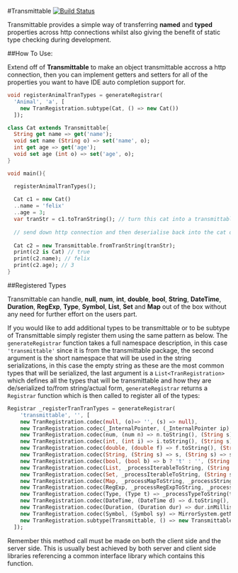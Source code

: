 #Transmittable [![Build Status](https://drone.io/github.com/0xor1/transmittable/status.png)](https://drone.io/github.com/0xor1/transmittable/latest)

Transmittable provides a simple way of transferring **named** and **typed**
properties across http connections whilst also giving the benefit of static type
checking during development.

##How To Use:

Extend off of **Transmittable** to make an object transmittable accross a http 
connection, then you can implement getters and setters for all of the properties
you want to have IDE auto completion support for.

```dart
void registerAnimalTranTypes = generateRegistrar(
  'Animal', 'a', [
    new TranRegistration.subtype(Cat, () => new Cat())
  ]);

class Cat extends Transmittable{
  String get name => get('name');
  void set name (String o) => set('name', o);
  int get age => get('age');
  void set age (int o) => set('age', o);
}

void main(){

  registerAnimalTranTypes();
  
  Cat c1 = new Cat()
  ..name = 'felix'
  ..age = 3;
  var tranStr = c1.toTranString(); // turn this cat into a transmittable string
  
  // send down http connection and then deserialise back into the cat object
  
  Cat c2 = new Transmittable.fromTranString(tranStr);
  print(c2 is Cat) // true
  print(c2.name); // felix
  print(c2.age); // 3
}
```

##Registered Types

Transmittable can handle, **null**, **num**, **int**, **double**, **bool**, **String**, **DateTime**, **Duration**,
**RegExp**, **Type**, **Symbol**, **List**, **Set** and **Map** out of the box without any need for further 
effort on the users part.

If you would like to add additional types to be transmittable or to be subtype
of Transmittable simply register them using the same pattern as below. The `generateRegistrar`
function takes a full namespace description, in this case `'transmittable'` since it is from the 
transmittable package, the second argument is the short namespace that will be used in the string
serializations, in this case the empty string as these are the most common types that will be serialized,
the last argument is a `List<TranRegistration>` which defines all the types that
will be transmittable and how they are de/serialized to/from string/actual form, `generateRegistrar`
returns a `Registrar` function which is then called to register all of the types:

```dart
Registrar _registerTranTranTypes = generateRegistrar(
    'transmittable', '', [
    new TranRegistration.codec(null, (o)=> '', (s) => null),
    new TranRegistration.codec(_InternalPointer, (_InternalPointer ip) => ip._uniqueValueIndex.toString(), (String s) => new _InternalPointer(int.parse(s))),
    new TranRegistration.codec(num, (num n) => n.toString(), (String s) => num.parse(s)),
    new TranRegistration.codec(int, (int i) => i.toString(), (String s) => int.parse(s)),
    new TranRegistration.codec(double, (double f) => f.toString(), (String s) => double.parse(s)),
    new TranRegistration.codec(String, (String s) => s, (String s) => s),
    new TranRegistration.codec(bool, (bool b) => b ? 't' : '', (String s) => s == 't' ? true : false),
    new TranRegistration.codec(List, _processIterableToString, (String s) => _processStringBackToListOrSet(new List(), s)),
    new TranRegistration.codec(Set, _processIterableToString, (String s) => _processStringBackToListOrSet(new Set(), s)),
    new TranRegistration.codec(Map, _processMapToString, _processStringBackToMap),
    new TranRegistration.codec(RegExp, _processRegExpToString, _processStringBackToRegExp),
    new TranRegistration.codec(Type, (Type t) => _processTypeToString(t),(String s) => _tranCodecsByKey[s]._type),
    new TranRegistration.codec(DateTime, (DateTime d) => d.toString(), (String s) => DateTime.parse(s)),
    new TranRegistration.codec(Duration, (Duration dur) => dur.inMilliseconds.toString(), (String s) => new Duration(milliseconds: num.parse(s))),
    new TranRegistration.codec(Symbol, (Symbol sy) => MirrorSystem.getName(sy), (String s) => MirrorSystem.getSymbol(s)),
    new TranRegistration.subtype(Transmittable, () => new Transmittable())
  ]);
```
Remember this method call must be made on both the client side and the server
side. This is usually best achieved by both server and client side libraries
referencing a common interface library which contains this function. 